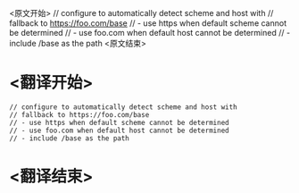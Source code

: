 
<原文开始>
	// configure to automatically detect scheme and host with
	// fallback to https://foo.com/base
	// - use https when default scheme cannot be determined
	// - use foo.com when default host cannot be determined
	// - include /base as the path
<原文结束>

# <翻译开始>
	// configure to automatically detect scheme and host with
	// fallback to https://foo.com/base
	// - use https when default scheme cannot be determined
	// - use foo.com when default host cannot be determined
	// - include /base as the path
# <翻译结束>

